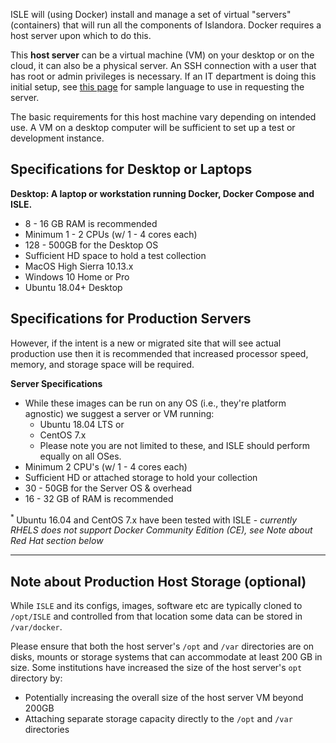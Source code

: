 ISLE will (using Docker) install and manage a set of virtual "servers" (containers) that will run all the components of Islandora. Docker requires a host server upon which to do this.

This **host server** can be a virtual machine (VM) on your desktop or on the cloud, it can also be a physical server. An SSH connection with a user that has root or admin privileges is necessary. If an IT department is doing this initial setup, see [this page](../07_appendices/sample-it-department-request.md) for sample language to use in requesting the server.

The basic requirements for this host machine vary depending on intended use. A VM on a desktop computer will be sufficient to set up a test or development instance.

## Specifications for Desktop or Laptops

**Desktop: A laptop or workstation running Docker, Docker Compose and ISLE.**

  * 8 - 16 GB RAM is recommended
  * Minimum 1 - 2 CPUs (w/ 1 - 4 cores each)  
  * 128 - 500GB for the Desktop OS
  * Sufficient HD space to hold a test collection
  * MacOS High Sierra 10.13.x
  * Windows 10 Home or Pro
  * Ubuntu 18.04+ Desktop

## Specifications for Production Servers

However, if the intent is a new or migrated site that will see actual production use then it is recommended that increased processor speed, memory, and storage space will be required.

**Server Specifications**

* While these images can be run on any OS (i.e., they're platform agnostic) we suggest a server or VM running:
	* Ubuntu 18.04 LTS  or 
	* CentOS 7.x
	* Please note you are not limited to these, and ISLE should perform equally on all OSes.
* Minimum 2 CPU's (w/ 1 - 4 cores each)
* Sufficient HD or attached storage to hold your collection
* 30 - 50GB for the Server OS & overhead
* 16 - 32 GB of RAM is recommended

<sup>* </sup>Ubuntu 16.04 and CentOS 7.x have been tested with ISLE - _currently RHELS does not support Docker Community Edition (CE), see Note about Red Hat section below_


---

## Note about Production Host Storage (optional)

While `ISLE` and its configs, images, software etc are typically cloned to `/opt/ISLE` and controlled from that location some data can be stored in `/var/docker`.

Please ensure that both the host server's `/opt` and `/var` directories are on disks, mounts or storage systems that can accommodate at least 200 GB in size. Some institutions have increased the size of the host server's `opt` directory by:

  * Potentially increasing the overall size of the host server VM beyond 200GB
  * Attaching separate storage capacity directly to the `/opt` and `/var` directories


